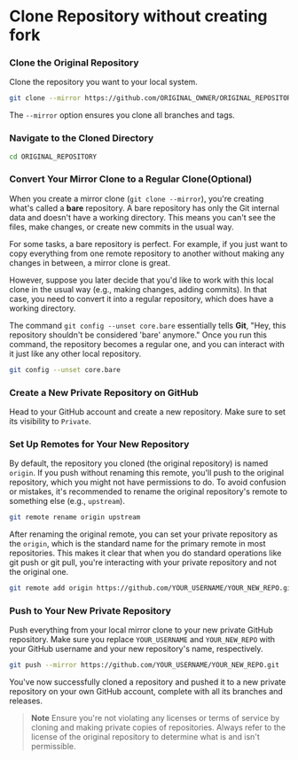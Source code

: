 # Clone Repository without creating fork

### Clone the Original Repository

Clone the repository you want to your local system.
```bash
git clone --mirror https://github.com/ORIGINAL_OWNER/ORIGINAL_REPOSITORY.git
```
   
The `--mirror` option ensures you clone all branches and tags.

### Navigate to the Cloned Directory

```bash
cd ORIGINAL_REPOSITORY
```

### Convert Your Mirror Clone to a Regular Clone(Optional)

When you create a mirror clone (`git clone --mirror`), you're creating what's called a **bare** repository. A bare repository has only the Git internal data and doesn't have a working directory. This means you can't see the files, make changes, or create new commits in the usual way.

For some tasks, a bare repository is perfect. For example, if you just want to copy everything from one remote repository to another without making any changes in between, a mirror clone is great.

However, suppose you later decide that you'd like to work with this local clone in the usual way (e.g., making changes, adding commits). In that case, you need to convert it into a regular repository, which does have a working directory.

The command `git config --unset core.bare` essentially tells **Git**, "Hey, this repository shouldn't be considered 'bare' anymore." Once you run this command, the repository becomes a regular one, and you can interact with it just like any other local repository.

```bash
git config --unset core.bare
```

### Create a New Private Repository on GitHub

Head to your GitHub account and create a new repository. Make sure to set its visibility to `Private`.

### Set Up Remotes for Your New Repository

By default, the repository you cloned (the original repository) is named `origin`. If you push without renaming this remote, you'll push to the original repository, which you might not have permissions to do. To avoid confusion or mistakes, it's recommended to rename the original repository's remote to something else (e.g., `upstream`).

```bash
git remote rename origin upstream
```

After renaming the original remote, you can set your private repository as the `origin`, which is the standard name for the primary remote in most repositories. This makes it clear that when you do standard operations like git push or git pull, you're interacting with your private repository and not the original one.

```bash
git remote add origin https://github.com/YOUR_USERNAME/YOUR_NEW_REPO.git
```

### Push to Your New Private Repository

Push everything from your local mirror clone to your new private GitHub repository. Make sure you replace `YOUR_USERNAME` and `YOUR_NEW_REPO` with your GitHub username and your new repository's name, respectively.

```bash
git push --mirror https://github.com/YOUR_USERNAME/YOUR_NEW_REPO.git
```

You've now successfully cloned a repository and pushed it to a new private repository on your own GitHub account, complete with all its branches and releases.

>**Note**
>Ensure you're not violating any licenses or terms of service by cloning and making private copies of repositories. Always refer to the license of the original repository to determine what is and isn't permissible.
